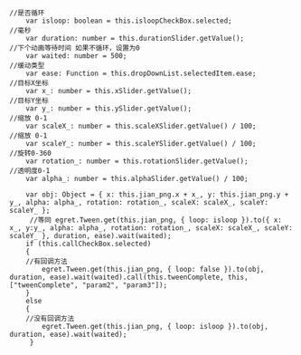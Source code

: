 ﻿ 	//是否循环
        var isloop: boolean = this.isloopCheckBox.selected;
	//毫秒
        var duration: number = this.durationSlider.getValue();
	//下个动画等待时间 如果不循环，设置为0
        var waited: number = 500; 
	//缓动类型
        var ease: Function = this.dropDownList.selectedItem.ease;
	//目标X坐标
        var x_: number = this.xSlider.getValue();
	//目标Y坐标
        var y_: number = this.ySlider.getValue();
	//缩放 0-1
        var scaleX_: number = this.scaleXSlider.getValue() / 100;
	//缩放 0-1
        var scaleY_: number = this.scaleYSlider.getValue() / 100;
	//旋转0-360
        var rotation_: number = this.rotationSlider.getValue();
	//透明度0-1
        var alpha_: number = this.alphaSlider.getValue() / 100;

        var obj: Object = { x: this.jian_png.x + x_, y: this.jian_png.y + y_, alpha: alpha_, rotation: rotation_, scaleX: scaleX_, scaleY: scaleY_ };
         //等同 egret.Tween.get(this.jian_png, { loop: isloop }).to({ x: x_, y:y_, alpha: alpha_, rotation: rotation_, scaleX: scaleX_, scaleY: scaleY_ }, duration, ease).wait(waited);
        if (this.callCheckBox.selected)
        {
	    //有回调方法
            egret.Tween.get(this.jian_png, { loop: false }).to(obj, duration, ease).wait(waited).call(this.tweenComplete, this, ["tweenComplete", "param2", "param3"]);
        }
        else 
        {
	    //没有回调方法
            egret.Tween.get(this.jian_png, { loop: isloop }).to(obj, duration, ease).wait(waited);
         }